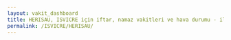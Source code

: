 ```yaml
---
layout: vakit_dashboard
title: HERISAU, ISVICRE için iftar, namaz vakitleri ve hava durumu - ilçe/eyalet seç
permalink: /ISVICRE/HERISAU/
---
```


<script type="text/javascript">
  var GLOBAL_COUNTRY = 'ISVICRE';
  var GLOBAL_CITY = 'HERISAU';
  var GLOBAL_STATE = '';
  var lat = 72;
  var lon = 21;
</script>
